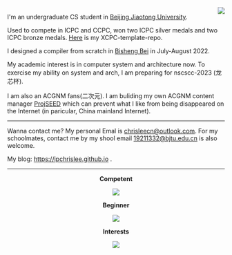 <img align='right' src="https://github-readme-stats.vercel.app/api?username=ipChrisLee&hide_border=true&show_icons=true&theme=dark">

I'm an undergraduate CS student in [Beijing Jiaotong University](https://www.bjtu.edu.cn).

Used to compete in ICPC and CCPC, won two ICPC silver medals and two ICPC bronze medals. [Here](https://github.com/ipChrisLee/ipLee-XCPC-Template) is my XCPC-template-repo.

I designed a compiler from scratch in [Bisheng Bei](https://os.educg.net/#/index?name=2022%E5%85%A8%E5%9B%BD%E5%A4%A7%E5%AD%A6%E7%94%9F%E8%AE%A1%E7%AE%97%E6%9C%BA%E7%B3%BB%E7%BB%9F%E8%83%BD%E5%8A%9B%E5%A4%A7%E8%B5%9B%E7%BC%96%E8%AF%91%E7%B3%BB%E7%BB%9F%E8%AE%BE%E8%AE%A1%E8%B5%9B&index=1&img=0) in July-August 2022.

My academic interest is in computer system and architecture now. To exercise my ability on system and arch, I am preparing for nscscc-2023 (龙芯杯).

I am also an ACGNM fans(二次元). I am buliding my own ACGNM content manager [ProjSEED](https://github.com/ProjSEED-dev) which can prevent what I like from being disappeared on the Internet (in paricular, China mainland Internet).

---

Wanna contact me? My personal Emal is [chrisleecn@outlook.com](mailto:chrisleecn@outlook.com). For my schoolmates, contact me by my shool email [19211332@bjtu.edu.cn](mailto:19211332@bjtu.edu.cn) is also welcome.

My blog: https://ipchrislee.github.io .

---

<p align="center"> 
<strong> Competent </strong>
</p>
<p align="center">
  <a href="https://skillicons.dev">
    <img src="https://skillicons.dev/icons?i=cpp,c,cmake,md,py,java" />
  </a>
</p>
<p align="center"> 
<strong> Beginner </strong>
</p>
<p align="center">
  <a href="https://skillicons.dev">
    <img src="https://skillicons.dev/icons?i=bash,rust,scala,docker,git,html,css,js,kotlin,mysql,react,latex" />
  </a>
</p>
<p align="center"> 
<strong> Interests </strong>
</p>
<p align="center">
  <a href="https://skillicons.dev">
    <img src="https://skillicons.dev/icons?i=raspberrypi,linux,vim" />
  </a>
</p>
<!-- Beginner Competent Skillful Proficient Expert -->

<!-- <img align='center' src="https://streak-stats.demolab.com/?user=ipChrisLee&theme=dark"> -->

<!-- <img align='center' src="https://github-readme-activity-graph.cyclic.app/graph?username=ipChrisLee&theme=high-contrast"> -->

